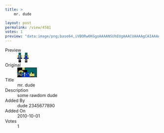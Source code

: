 ```yaml
---
title: >
    mr. dude

layout: post
permalink: /view/4581
votes: 1
preview: "data:image/png;base64,iVBORw0KGgoAAAANSUhEUgAAACUAAAAgCAIAAAAaMSbnAAAABnRSTlMA/wD/AP5AXyvrAAABCElEQVRIie2WQW7DIBBFH1FP0xUVPlKFu2xP0izrUY+UUb3qcepugjPYJMKqI1WJ/woQnwfDjI0bhh+SXPtCSUP3URyfqGwXsYhdzUIrauNtvP/Me+j7t1NPI+hwiH3/Cni/d41AsHO8f7f+3B6Ar8/vceDp+ZHQ2TmF87lGvN8n2CKFI2OEpcHT+UoenSyxEKkjcm6/xv2FWeO6vEu6M56ieU6q5OmzMg9CuNT9s1y++gEADbSA0h1zTJtxiv15As7tZnZSSNJejb18fzES49KtV2le7wCy9MNSLWfj0555v3R175ca+53V383zRERSdtr2WsryMyteo0mNn9OWn+vGs8Z+6/H8BUY7X4kGaKSiAAAAAElFTkSuQmCC"
---
```

<dl class="side-by-side">
<dt>Preview</dt>
<dd>
    <img class="preview" src="data:image/png;base64,iVBORw0KGgoAAAANSUhEUgAAACUAAAAgCAIAAAAaMSbnAAAABnRSTlMA/wD/AP5AXyvrAAABCElEQVRIie2WQW7DIBBFH1FP0xUVPlKFu2xP0izrUY+UUb3qcepugjPYJMKqI1WJ/woQnwfDjI0bhh+SXPtCSUP3URyfqGwXsYhdzUIrauNtvP/Me+j7t1NPI+hwiH3/Cni/d41AsHO8f7f+3B6Ar8/vceDp+ZHQ2TmF87lGvN8n2CKFI2OEpcHT+UoenSyxEKkjcm6/xv2FWeO6vEu6M56ieU6q5OmzMg9CuNT9s1y++gEADbSA0h1zTJtxiv15As7tZnZSSNJejb18fzES49KtV2le7wCy9MNSLWfj0555v3R175ca+53V383zRERSdtr2WsryMyteo0mNn9OWn+vGs8Z+6/H8BUY7X4kGaKSiAAAAAElFTkSuQmCC">
</dd>
<dt>Original</dt>
<dd>
    <img class="preview" src="data:image/png;base64,iVBORw0KGgoAAAANSUhEUgAAAEAAAAAgCAYAAACinX6EAAABI0lEQVR42u3ZUQ6DIAwA0N6JO/G783AnE4+0DaeMQQUqKmV0SbPIjLFPKtUBADxrYp4fyag9/g1xMYDWfEMABEAABEAABKDxOswdwF7F7RNun9LocAbYprGfvP32t6sRuACEieRqO9XyklA4AfgnfhSAPCs4lgCWHHUWdAtASW4ogCP3gj4AgkEdBPmE1bREBLOOZyNz/Cy4AAgAHcAlWwCg/w1AI0lTAk/EuFbZdZLvsb19bcRg+Dj5ptwKYEP4Jm8SV/43WX//LgDwaR4CTFF5YAgh1kAAEzpTOi2BNECuFJoD+Hf84QCwZW8IgFzPXg5gbHMRA6xjLAFKH1yKAXaXQUYAZ/03mEpGKViipgQue+d4B4AxsEQtwCXvG2QGfH5/AQQp8lTBq9m1AAAAAElFTkSuQmCC">
</dd>
<dt>Title</dt>
<dd>mr. dude</dd>
<dt>Description</dt>
<dd>some rawdom dude</dd>
<dt>Added By</dt>
<dd>dude 2345677890</dd>
<dt>Added On</dt>
<dd>2010-10-01</dd>
<dt>Votes</dt>
<dd>1</dd>
</dl>
